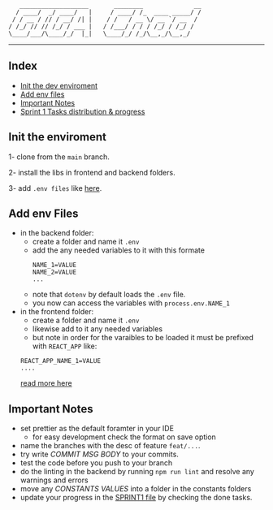 ```
   ___________________       ________              __
  / ____/  _/ ____/   |     / ____/ /_  ____ _____/ /
 / / __ / // / __/ /| |    / /   / __ \/ __ `/ __  / 
/ /_/ // // /_/ / ___ |   / /___/ / / / /_/ / /_/ /  
\____/___/\____/_/  |_|   \____/_/ /_/\__,_/\__,_/  
```
----

## Index
- [Init the dev enviroment](#init-the-enviroment)
- [Add env files](#add-env-files)
- [Important Notes](#important-notes)
- [Sprint 1 Tasks distribution & progress](SPRINT1.md)

## Init the enviroment
1- clone from the `main` branch.

2- install the libs in frontend and backend folders.

3- add `.env files` like [here](#add-env-files).


## Add env Files
- in the backend folder:
    - create a folder and name it `.env`
    - add the any needed variables to it with this formate
        ```
        NAME_1=VALUE
        NAME_2=VALUE
        ...
        ```
    - note that `dotenv` by default loads the `.env` file.
    - you now can access the variables with `process.env.NAME_1`
- in the frontend folder:
    - create a folder and name it `.env`
    - likewise add to it any needed variables
    - but note in order for the varaibles to be loaded it must be prefixed with  `REACT_APP`
    like:
    ```
    REACT_APP_NAME_1=VALUE
    ....
    ```
    [read more here](https://create-react-app.dev/docs/adding-custom-environment-variables/)

## Important Notes

- set prettier as the default foramter in your IDE
   - for easy development check the format on save option
- name the branches with the desc of feature `feat/...`.
- try write _COMMIT MSG BODY_ to your commits.
- test the code before you push to your branch
- do the linting in the backend by running `npm run lint` and resolve any warnings and errors
- move any _CONSTANTS VALUES_ into a folder in the constants folders
- update your progress in the [SPRINT1 file](SPRINT1.md) by checking the done tasks.
